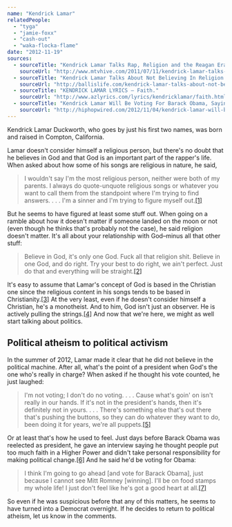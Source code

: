 ```yaml
---
name: "Kendrick Lamar"
relatedPeople:
  - "tyga"
  - "jamie-foxx"
  - "cash-out"
  - "waka-flocka-flame"
date: "2012-11-19"
sources:
  - sourceTitle: "Kendrick Lamar Talks Rap, Religion and the Reagan Era."
    sourceUrl: "http://www.mtvhive.com/2011/07/11/kendrick-lamar-talks-rap-religion-and-the-reagan-era/"
  - sourceTitle: "Kendrick Lamar Talks About Not Believing In Religion And A \"Higher Power\"?"
    sourceUrl: "http://ballislife.com/kendrick-lamar-talks-about-not-believing-in-religion-and-a-higher-power/"
  - sourceTitle: "KENDRICK LAMAR LYRICS – Faith."
    sourceUrl: "http://www.azlyrics.com/lyrics/kendricklamar/faith.html"
  - sourceTitle: "Kendrick Lamar Will Be Voting For Barack Obama, Saying Mitt Romney Doesn't Have A \"Good Heart.\""
    sourceUrl: "http://hiphopwired.com/2012/11/04/kendrick-lamar-will-be-voting-for-barack-obama-says-mitt-romney-doesnt-have-a-good-heart-video/"
---
```


Kendrick Lamar Duckworth, who goes by just his first two names, was born and raised in Compton, California.

Lamar doesn't consider himself a religious person, but there's no doubt that he believes in God and that God is an important part of the rapper's life. When asked about how some of his songs are religious in nature, he said,

>I wouldn't say I'm the most religious person, neither were both of my parents. I always do quote-unquote religious songs or whatever you want to call them from the standpoint where I'm trying to find answers. . . . I'm a sinner and I'm trying to figure myself out.<a class="source-citation" href="#http://www.mtvhive.com/2011/07/11/kendrick-lamar-talks-rap-religion-and-the-reagan-era/" title="Kendrick Lamar Talks Rap, Religion and the Reagan Era.">[1]</a>

But he seems to have figured at least some stuff out. When going on a ramble about how it doesn't matter if someone landed on the moon or not (even though he thinks that's probably not the case), he said religion doesn't matter. It's all about your relationship with God–minus all that other stuff:

>Believe in God, it's only one God. Fuck all that religion shit. Believe in one God, and do right. Try your best to do right, we ain't perfect. Just do that and everything will be straight.<a class="source-citation" href="#http://ballislife.com/kendrick-lamar-talks-about-not-believing-in-religion-and-a-higher-power/" title="Kendrick Lamar Talks About Not Believing In Religion And A &quot;Higher Power&quot;?">[2]</a>

It's easy to assume that Lamar's concept of God is based in the Christian one since the religious content in his songs tends to be based in Christianity.<a class="source-citation" href="#http://www.azlyrics.com/lyrics/kendricklamar/faith.html" title="KENDRICK LAMAR LYRICS – Faith.">[3]</a> At the very least, even if he doesn't consider himself a Christian, he's a monotheist. And to him, God isn't just an observer. He is actively pulling the strings.<a class="source-citation" href="#http://ballislife.com/kendrick-lamar-talks-about-not-believing-in-religion-and-a-higher-power/" title="Kendrick Lamar Talks About Not Believing In Religion And A &quot;Higher Power&quot;?">[4]</a> And now that we're here, we might as well start talking about politics.


## Political atheism to political activism

In the summer of 2012, Lamar made it clear that he did not believe in the political machine. After all, what's the point of a president when God's the one who's really in charge? When asked if he thought his vote counted, he just laughed:

>I'm not voting; I don't do no voting. . . . Cause what's goin' on isn't really in our hands. If it's not in the president's hands, then it's definitely not in yours. . . . There's something else that's out there that's pushing the buttons, so they can do whatever they want to do, been doing it for years, we're all puppets.<a class="source-citation" href="#http://ballislife.com/kendrick-lamar-talks-about-not-believing-in-religion-and-a-higher-power/" title="Kendrick Lamar Talks About Not Believing In Religion And A &quot;Higher Power&quot;?">[5]</a>

Or at least that's how he used to feel. Just days before Barack Obama was reelected as president, he gave an interview saying he thought people put too much faith in a Higher Power and didn't take personal responsibility for making political change.<a class="source-citation" href="#http://hiphopwired.com/2012/11/04/kendrick-lamar-will-be-voting-for-barack-obama-says-mitt-romney-doesnt-have-a-good-heart-video/" title="Kendrick Lamar Will Be Voting For Barack Obama, Saying Mitt Romney Doesn&apos;t Have A &quot;Good Heart.&quot;">[6]</a> And he said he'd be voting for Obama:

>I think I'm going to go ahead [and vote for Barack Obama], just because I cannot see Mitt Romney [winning]. I'll be on food stamps my whole life! I just don't feel like he's got a good heart at all.<a class="source-citation" href="#http://hiphopwired.com/2012/11/04/kendrick-lamar-will-be-voting-for-barack-obama-says-mitt-romney-doesnt-have-a-good-heart-video/" title="Kendrick Lamar Will Be Voting For Barack Obama, Saying Mitt Romney Doesn&apos;t Have A &quot;Good Heart.&quot;">[7]</a>

So even if he was suspicious before that any of this matters, he seems to have turned into a Democrat overnight. If he decides to return to political atheism, let us know in the comments.